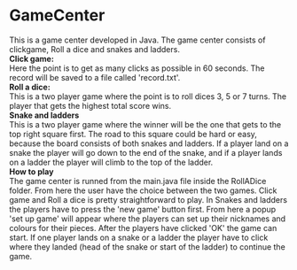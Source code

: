 # GameCenter <br/>
This is a game center developed in Java. The game center consists of clickgame, Roll a dice and snakes and ladders. <br/>
**Click game:** <br/>
Here the point is to get as many clicks as possible in 60 seconds. The record will be saved to a file called 'record.txt'. <br/>
**Roll a dice:** <br/>
This is a two player game where the point is to roll dices 3, 5 or 7 turns. The player that gets the highest total score wins. <br/>
**Snake and ladders** <br/>
This is a two player game where the winner will be the one that gets to the top right square first. The road to this square could be hard or easy, because the board consists of both snakes and ladders. If a player land on a snake the player will go down to the end of the snake, and if a player lands on a ladder the player will climb to the top of the ladder. <br/>
**How to play** <br/>
The game center is runned from the main.java file inside the RollADice folder. From here the user have the choice between the two games. Click game and Roll a dice is pretty straightforward to play. In Snakes and ladders the players have to press the 'new game' button first. From here a popup 'set up game' will appear where the players can set up their nicknames and colours for their pieces. After the players have clicked 'OK' the game can start. If one player lands on a snake or a ladder the player have to click where they landed (head of the snake or start of the ladder) to continue the game.
